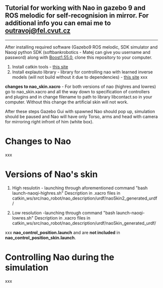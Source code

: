 Tutorial for working with Nao in gazebo 9 and ROS melodic for self-recognision in mirror. For additional info you can emai me to outravoj@fel.cvut.cz
------
------
After installing required software (Gazebo9 ROS melodic, SDK simulator and Naoqi python SDK (softbankrobotics - Matej can give you username and password) along with [Boost1.55.0](https://stackoverflow.com/questions/38705150/naoqi-library-to-python-sdk-in-ubuntu), clone this repository to your computer.

1. Install catkin tools - [this site](https://catkin-tools.readthedocs.io/en/latest/installing.html)
2. Install explauto library - library for controlling nao with learned inverse models (will not build without it due to dependencies) - [this site](http://flowersteam.github.io/explauto/installation.html) 
xxx

**changes to nao_skin.xacro** - For both versions of nao (highres and lowres) go to nao_skin.xacro and all the way down to specification of controllers and plugins and in <plugin name="contact_plugin_torso_casing" filename="/home/vojta/code-nao-simulation/gazebo9/catkin_ws/devel/lib/libcontact.so" /> change filename to path to library libcontact.so in your computer. Without this change the artificial skin will not work.

After these steps Gazebo Gui with spawned Nao should pop up, simulation should be paused and Nao will have only Torso, arms and head with camera for mirroring right infront of him (white box).

# Changes to Nao
xxx

# Versions of Nao's skin
1. High resulotin - launching through aforementioned command "bash launch-naoqi-highres.sh"
	Description in .xacro files in catkin_ws/src/nao_robot/nao_description/urdf/naoSkin2_generated_urdf/
	
2. Low resolution -launching through command "bash launch-naoqi-lowres.sh"
	Description in .xacro files in catkin_ws/src/nao_robot/nao_description/urdf/naoSkin_generated_urdf/

xxx **nao_control_position.launch** and are **not included** in **nao_control_position_skin.launch**. 

# Controlling Nao during the simulation
xxx











